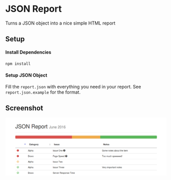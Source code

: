 # JSON Report

Turns a JSON object into a nice simple HTML report

## Setup

#### Install Dependencies

```bash
npm install
```

#### Setup JSON Object

Fill the `report.json` with everything you need in your report. See `report.json.example` for the format.

## Screenshot

![Screen Shot](screenshot.png)